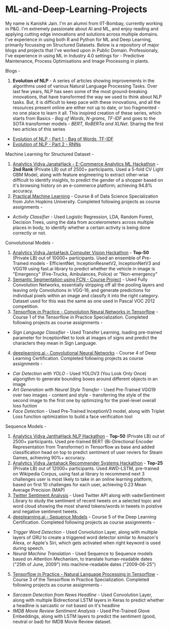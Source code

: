 # ML-and-Deep-Learning-Projects

My name is Kanishk Jain. I'm an alumni from IIT-Bombay, currently working in P&G. I'm extremely passionate about AI and ML, and enjoy reading and applying cutting edge innovations and solutions across multiple domains. I've experience in using both R and Python for ML and Deep Learning, primarily focussing on Structured Datasets. Below is a repository of major blogs and projects that I've worked upon in Public Domain. Professionaly, I've experience in using ML in Industry 4.0 settings for - Predictive Maintenance, Process Optimisations and Image Processing in plants.

Blogs -
1. **Evolution of NLP** - A series of articles showing improvements in the algorithms used of various Natural Language Processing Tasks. Over last few years, NLP has seen some of the most ground-breaking innovations, that have transformed the way we used to think about NLP tasks. But, it is difficult to keep pace with these innovations, and all the resources present online are either not up to date, or too fragmented - no one place to learn it all. This inspired creation of these series, which starts from Basics - *Bag of Words*, *N-grams*, *TF-IDF* and goes to the SOTA transformer models - *BERT, RoBERTa and XLNet*. Sharing the first two articles of this series
  * [Evolution of NLP - Part 1 - Bag of Words, TF-IDF](https://medium.com/@jainkanishk001/evolution-of-nlp-part-1-bag-of-words-tf-idf-9518cb59d2d1)
  * [Evolution of NLP - Part 2 - RNNs](https://medium.com/@jainkanishk001/evolution-of-nlp-part-2-recurrent-neural-networks-af483f708c3d)

Machine Learning for Structured Dataset -
1. [Analytics Vidya JanataHack - E-Commerce Analytics ML Hackathon](https://github.com/KanishkJain/Analytics-Vidhya-JantaHack-) - **2nd Rank** (Private LB) out of 2500+ participants. Used a 5-fold CV Light GBM Model, along with feature engineering to extract other-wise difficult to identify insights, to predict the gender of a shopper based on it's browsing history on an e-commerce platform; achieving 94.8% accuracy.
2. [Practical Machine Learning](https://www.coursera.org/account/accomplishments/records/QA7US5DYN7ZQ) - Course 8 of Data Science Specialization from John Hopkins University. Completed following projects as course assignments -
* *Activity Classifier* - Used Logistic Regression, LDA, Random Forest, Decision Trees, using the data from accelerometers across multiple places in body, to identify whether a certain activity is being done correctly or not.

Convolutional Models -
1. [Analytics Vidya JantaHack Computer Vision Hackathon](https://github.com/KanishkJain/ML-and-Deep-Learning-Projects/tree/master/Convolution%20NN%20Models) - **Top-50** (Private LB) out of 10000+ participants. Used an ensemble of Pre-Trained models - EfficientNet, InceptionResnetV2, InceptionNetV3 and VGG19 using fast.ai library to predict whether the vehicle in image is "Emergency" (Fire-Trucks, Ambulances, Police) or "Non-emergency"
2. [Semantic Segmentation using FCN - Course Project](https://github.com/KanishkJain/Semantic-Segmentation-using-FCNs) - Used Fully Convolution Networks, essentially stripping off all the pooling layers and leaving only Convolutions in VGG-16, and generate predictions for individual pixels within an image and classify it into the right category. Dataset used for this was the same as one used in Pascal VOC 2012 competition.
3. [Tensorflow in Practice - Convolution Neural Networks in Tensorflow](https://www.coursera.org/account/accomplishments/records/UDTUDWKQVB54) - Course 1 of the Tensorflow in Practice Specialization. Completed following projects as course assignments -
 * *Sign Language Classifier* - Used Transfer Learning, loading pre-trained parameter for InceptionNet to look at images of signs and predict the characters they mean in Sign Language.
4. [deeplearning.ai - Convolutional Neural Networks](https://www.coursera.org/account/accomplishments/records/487KFZGDULS6) - Course 4 of Deep Learning Certification. Completed following projects as course assignments -
 * *Car Detection with YOLO* - Used YOLOV3 (You Look Only Once) algorigthm to generate bounding boxes around different objects in an image
 * *Art Generation with Neural Style Transfer* - Used Pre-Trained VGG19 over two images - content and style - transferring the style of the second image to the first one by optimizing for the pixel-level overall loss fuction
 * *Face Detection* - Used Pre-Trained InceptionV3 model, along with Triplet Loss function optimization to build a face verification tool


Sequence Models - 
1. [Analytics Vidya JanthaHack NLP Hackathon](https://github.com/KanishkJain/ML-and-Deep-Learning-Projects/blob/master/Sequence%20Models/Steam%20Reviews%20Classifier%20with%20BERT.ipynb) - **Top-50** (Private LB) out of 2500+ participants. Used pre-trained BERT (Bi-Directional Encoder Representation from Transformer) in Tensorflow as base and added classification head on top to predict sentiment of user reviers for Steam Games, achieving 90%+ accuracy.
2. [Analytics Vidya Jantahack Recommender Systems Hackathon](https://github.com/KanishkJain/ML-and-Deep-Learning-Projects/blob/master/Sequence%20Models/Recommender%20System%20-%20FastAI%20Language%20Model%20(1).ipynb) - **Top-25** (Private LB) out of 12000+ participants. Used AWD-LSTM, pre-trained on Wikipedia Corpus, using fast.ai library to recommend next 3 challenges user is most likely to take in an online learning platform, based on first 10 challenges for each user, achieving 0.23 Mean Average Precision (MAP)
3. [Twitter Sentiment Analysis](https://github.com/KanishkJain/ML-and-Deep-Learning-Projects/blob/master/Sequence%20Models/Twitter%20Sentiment%20Analysis.ipynb) - Used Twitter API along with vaderSentiment Library to study the sentiment of recent tweets on a selected topic and word cloud showing the most shared tokens/words in tweets in poistive and negative sentiment tweets.
4. [deeplearning.ai - Sequence Models](https://www.coursera.org/account/accomplishments/records/W479BMQL3WL3) - Course 5 of the Deep Learning Certification. Completed following projects as course assignments - 
  * *Trigger Word Detection* - Used Convolution Layer, along with multiple layers of GRU to create a triggered word detector similar to Amazon's Alexa, or Apple's Siri, which gets activated when right keyword is used during speech.
  * *Neural Machine Translation* - Used Sequence to Sequence models based on Attention Mechanism, to translate human-readable dates ("25th of June, 2009") into machine-readable dates ("2009-06-25")
5. [Tensorflow in Practice - Natural Language Processing in Tensorflow](https://www.coursera.org/account/accomplishments/records/CFT97H5YU8H9) - Course 3 of the Tensorflow in Practice Specialization. Completed following projects as course assignments -
  * *Sarcasm Detection from News Headline* - Used Convolution Layer, along with multiple Bidirectional LSTM layers in Keras to predict whether a headline is sarcastic or not based on it's headline
  * *IMDB Movie Review Sentiment Analysis* - Used Pre-Trained Glove Embeddings, along with LSTM layers to predict the sentiment (good, neutral or bad) for IMDB Movie Review dataset.
